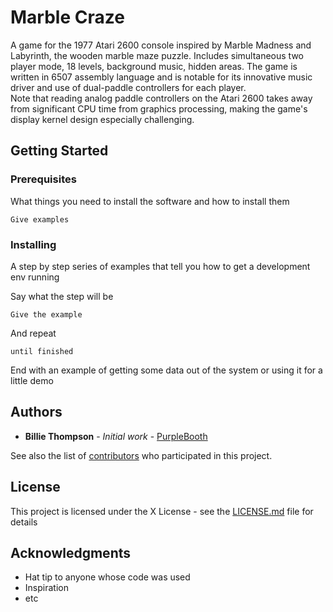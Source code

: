 # Marble Craze

A game for the 1977 Atari 2600 console inspired by Marble Madness and Labyrinth, the wooden marble maze puzzle. 
Includes simultaneous two player mode, 18 levels, background music, hidden areas.  The game is written in 
6507 assembly language and is notable for its innovative music driver and use of dual-paddle controllers for each player.  
Note that reading analog paddle controllers on the Atari 2600 takes away from significant CPU time from graphics processing, 
making the game's display kernel design especially challenging.

## Getting Started



### Prerequisites

What things you need to install the software and how to install them

```
Give examples
```

### Installing

A step by step series of examples that tell you how to get a development env running

Say what the step will be

```
Give the example
```

And repeat

```
until finished
```

End with an example of getting some data out of the system or using it for a little demo

## Authors

* **Billie Thompson** - *Initial work* - [PurpleBooth](https://github.com/PurpleBooth)

See also the list of [contributors](https://github.com/your/project/contributors) who participated in this project.

## License

This project is licensed under the X License - see the [LICENSE.md](LICENSE.md) file for details

## Acknowledgments

* Hat tip to anyone whose code was used
* Inspiration
* etc
